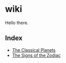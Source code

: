# wiki

Hello there.

## Index

- [The Classical Planets](The%20Classical%20Planets.md)
- [The Signs of the Zodiac](The%20Signs%20of%20the%20Zodiac.md)
